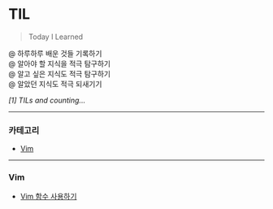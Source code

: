 # TIL

> Today I Learned

@ 하루하루 배운 것들 기록하기  
@ 알아야 할 지식을 적극 탐구하기  
@ 알고 싶은 지식도 적극 탐구하기  
@ 알았던 지식도 적극 되새기기

_[1] TILs and counting..._

---

### 카테고리

* [Vim](#vim)

---

### Vim

- [Vim 함수 사용하기](./vim/use_function.md)
